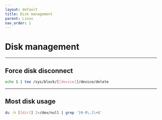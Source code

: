 ```yaml
---
layout: default
title: Disk management
parent: Linux
nav_order: 1
---
```

# Disk management

___

## Force disk disconnect
```bash
echo 1 | tee /sys/block/[[device]]/device/delete
```

___

## Most disk usage
```bash
du -h [[dir]] 2>/dev/null | grep '[0-9\.]\+G'
```